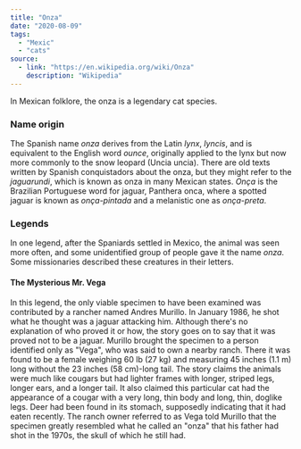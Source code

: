 ```yaml
---
title: "Onza"
date: "2020-08-09"
tags:
  - "Mexic"
  - "cats"
source:
  - link: "https://en.wikipedia.org/wiki/Onza"
    description: "Wikipedia"
---
```


In Mexican folklore, the onza is a legendary cat species.

### Name origin
The Spanish name *onza* derives from the Latin *lynx*, *lyncis*, and is equivalent to the English word *ounce*, originally applied to the lynx but now more commonly to the snow leopard (Uncia uncia).
There are old texts written by Spanish conquistadors about the onza, but they might refer to the *jaguarundi*, which is known as onza in many Mexican states. *Onça* is the Brazilian Portuguese word for jaguar, Panthera onca, where a spotted jaguar is known as *onça-pintada* and a melanistic one as *onça-preta*.

### Legends
In one legend, after the Spaniards settled in Mexico, the animal was seen more often, and some unidentified group of people gave it the name *onza*. Some missionaries described these creatures in their letters.

#### The Mysterious Mr. Vega
In this legend, the only viable specimen to have been examined was contributed by a rancher named Andres Murillo. In January 1986, he shot what he thought was a jaguar attacking him. Although there's no explanation of who proved it or how, the story goes on to say that it was proved not to be a jaguar. Murillo brought the specimen to a person identified only as "Vega", who was said to own a nearby ranch. There it was found to be a female weighing 60 lb (27 kg) and measuring 45 inches (1.1 m) long without the 23 inches (58 cm)-long tail. The story claims the animals were much like cougars but had lighter frames with longer, striped legs, longer ears, and a longer tail. It also claimed this particular cat had the appearance of a cougar with a very long, thin body and long, thin, doglike legs. Deer had been found in its stomach, supposedly indicating that it had eaten recently. The ranch owner referred to as Vega told Murillo that the specimen greatly resembled what he called an "onza" that his father had shot in the 1970s, the skull of which he still had.